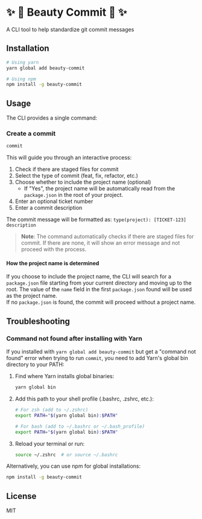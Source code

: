 # ✨ 💅 Beauty Commit 💫 ✨

A CLI tool to help standardize git commit messages

## Installation

```bash
# Using yarn
yarn global add beauty-commit

# Using npm
npm install -g beauty-commit
```

## Usage

The CLI provides a single command:

### Create a commit

```bash
commit
```

This will guide you through an interactive process:

1. Check if there are staged files for commit
2. Select the type of commit (feat, fix, refactor, etc.)
3. Choose whether to include the project name (optional)
   - If "Yes", the project name will be automatically read from the `package.json` in the root of your project.
4. Enter an optional ticket number
5. Enter a commit description

The commit message will be formatted as: `type(project): [TICKET-123] description`

> **Note**: The command automatically checks if there are staged files for commit. If there are none, it will show an error message and not proceed with the process.

#### How the project name is determined

If you choose to include the project name, the CLI will search for a `package.json` file starting from your current directory and moving up to the root. The value of the `name` field in the first `package.json` found will be used as the project name.  
If no `package.json` is found, the commit will proceed without a project name.

## Troubleshooting

### Command not found after installing with Yarn

If you installed with `yarn global add beauty-commit` but get a "command not found" error when trying to run `commit`, you need to add Yarn's global bin directory to your PATH:

1. Find where Yarn installs global binaries:

   ```bash
   yarn global bin
   ```

2. Add this path to your shell profile (.bashrc, .zshrc, etc.):

   ```bash
   # For zsh (add to ~/.zshrc)
   export PATH="$(yarn global bin):$PATH"

   # For bash (add to ~/.bashrc or ~/.bash_profile)
   export PATH="$(yarn global bin):$PATH"
   ```

3. Reload your terminal or run:
   ```bash
   source ~/.zshrc  # or source ~/.bashrc
   ```

Alternatively, you can use npm for global installations:

```bash
npm install -g beauty-commit
```

## License

MIT
